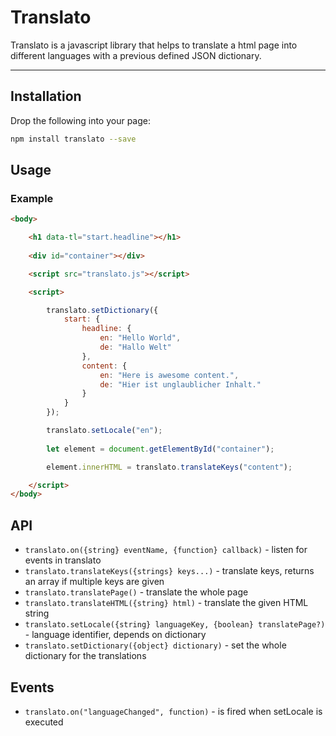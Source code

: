 # Translato

Translato is a javascript library that helps to translate a html page into different languages with a previous defined JSON dictionary.

---

## Installation

Drop the following into your page:

```bash
npm install translato --save
```

## Usage

### Example

```html
<body>

    <h1 data-tl="start.headline"></h1>
    
    <div id="container"></div>

    <script src="translato.js"></script> 

    <script>

        translato.setDictionary({
            start: {
                headline: {
                    en: "Hello World",
                    de: "Hallo Welt"
                },
                content: {
                    en: "Here is awesome content.",
                    de: "Hier ist unglaublicher Inhalt."
                }
            }
        });

        translato.setLocale("en");
        
        let element = document.getElementById("container");

        element.innerHTML = translato.translateKeys("content");

    </script>
</body>
```

## API

* `translato.on({string} eventName, {function} callback)` - listen for events in translato
* `translato.translateKeys({strings} keys...)` - translate keys, returns an array if multiple keys are given
* `translato.translatePage()` - translate the whole page
* `translato.translateHTML({string} html)` - translate the given HTML string
* `translato.setLocale({string} languageKey, {boolean} translatePage?)` - language identifier, depends on dictionary
* `translato.setDictionary({object} dictionary)` - set the whole dictionary for the translations

## Events

* `translato.on("languageChanged", function)` - is fired when setLocale is executed
